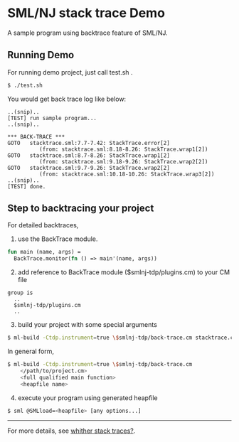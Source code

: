 
# SML/NJ stack trace Demo

A sample program using backtrace feature of SML/NJ.


## Running Demo

For running demo project, just call test.sh .

```sh
$ ./test.sh
```

You would get back trace log like below:

    ..(snip)..
    [TEST] run sample program...
    ..(snip)..
    
    *** BACK-TRACE ***
    GOTO   stacktrace.sml:7.7-7.42: StackTrace.error[2]
              (from: stacktrace.sml:8.18-8.26: StackTrace.wrap1[2])
    GOTO   stacktrace.sml:8.7-8.26: StackTrace.wrap1[2]
              (from: stacktrace.sml:9.18-9.26: StackTrace.wrap2[2])
    GOTO   stacktrace.sml:9.7-9.26: StackTrace.wrap2[2]
              (from: stacktrace.sml:10.18-10.26: StackTrace.wrap3[2])
    ..(snip)..
    [TEST] done.


## Step to backtracing your project

For detailed backtraces,

1. use the BackTrace module.

```sml
fun main (name, args) =
  BackTrace.monitor(fn () => main'(name, args))
```


2. add reference to BackTrace module ($smlnj-tdp/plugins.cm) to your CM file

```
group is
  ..
  $smlnj-tdp/plugins.cm
  ..
```


3. build your project with some special arguments

```sh
$ ml-build -Ctdp.instrument=true \$smlnj-tdp/back-trace.cm stacktrace.cm StackTrace.main stacktrace
```

In general form,

```sh
$ ml-build -Ctdp.instrument=true \$smlnj-tdp/back-trace.cm
    </path/to/project.cm>
	<full qualified main function>
	<heapfile name>
```


4. execute your program using generated heapfile

```sh
$ sml @SMLload=<heapfile> [any options...]
```


--------------------------------

For more details, see [whither stack traces?](http://sourceforge.net/p/smlnj/mailman/message/1408396/ "mainling list archive of SML/NJ project").

